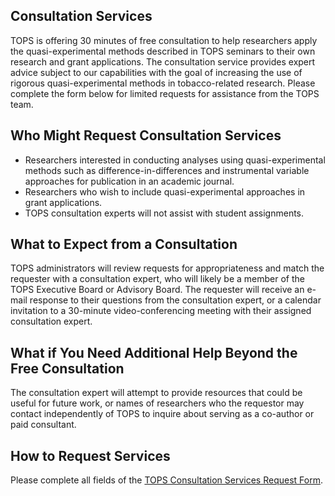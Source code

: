## Consultation Services
TOPS is offering 30 minutes of free consultation to help researchers apply the quasi-experimental methods described in TOPS seminars to their own research and grant applications. The consultation service provides expert advice subject to our capabilities with the goal of increasing the use of rigorous quasi-experimental methods in tobacco-related research. Please complete the form below for limited requests for assistance from the TOPS team.

## Who Might Request Consultation Services
- Researchers interested in conducting analyses using quasi-experimental methods such as difference-in-differences and instrumental variable approaches for publication in an academic journal.
- Researchers who wish to include quasi-experimental approaches in grant applications.
- TOPS consultation experts will not assist with student assignments.
 
## What to Expect from a Consultation
TOPS administrators will review requests for appropriateness and match the requester with a consultation expert, who will likely be a member of the TOPS Executive Board or Advisory Board. The requester will receive an e-mail response to their questions from the consultation expert, or a calendar invitation to a 30-minute video-conferencing meeting with their assigned consultation expert.

## What if You Need Additional Help Beyond the Free Consultation
The consultation expert will attempt to provide resources that could be useful for future work, or names of researchers who the requestor may contact independently of TOPS to inquire about serving as a co-author or paid consultant.

## How to Request Services
Please complete all fields of the [TOPS Consultation Services Request Form](https://form.jotform.com/220683439526057).
